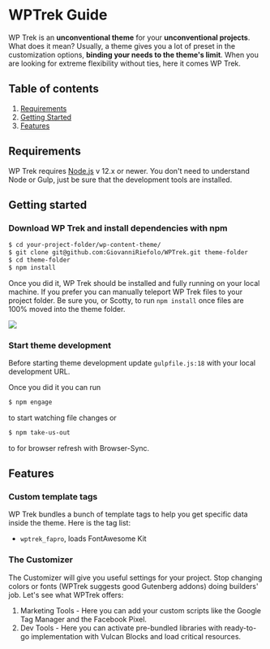# WPTrek Guide
WP Trek is an **unconventional theme** for your **unconventional projects**. What does it mean? Usually, a theme gives you a lot of preset in the customization options, **binding your needs to the theme's limit**. When you are looking for extreme flexibility without ties, here it comes WP Trek.

## Table of contents
1. [Requirements](#requirements)
2. [Getting Started](#getting-started)
3. [Features](#features)


## Requirements
WP Trek requires [Node.js](https://nodejs.org) v 12.x or newer. You don't need to understand Node or Gulp, just be sure that the development tools are installed.

## Getting started
### Download WP Trek and install dependencies with npm

````bash
$ cd your-project-folder/wp-content-theme/
$ git clone git@github.com:GiovanniRiefolo/WPTrek.git theme-folder
$ cd theme-folder
$ npm install
````

Once you did it, WP Trek should be installed and fully running on your local machine. If you prefer you can manually teleport WP Trek files to your project folder. Be sure you, or Scotty, to run `npm install` once files are 100% moved into the theme folder.

![](https://media1.tenor.com/images/e5acbf1cf1c0ad287cdca3251c384a9f/tenor.gif?itemid=11313969)

### Start theme development

Before starting theme development update `gulpfile.js:18` with your local development URL. 

Once you did it you can run 
````bash
$ npm engage
````
to start watching file changes or 
````bash
$ npm take-us-out
````
to for browser refresh with Browser-Sync. 

## Features

### Custom template tags
WP Trek bundles a bunch of template tags to help you get specific data inside the theme. Here is the tag list:
- `wptrek_fapro`, loads FontAwesome Kit

### The Customizer
The Customizer will give you useful settings for your project. Stop changing colors or fonts (WPTrek suggests good Gutenberg addons) doing builders' job. Let's see what WPTrek offers:
1. Marketing Tools - Here you can add your custom scripts like the Google Tag Manager and the Facebook Pixel.
2. Dev Tools - Here you can activate pre-bundled libraries with ready-to-go implementation with Vulcan Blocks and load critical resources.

